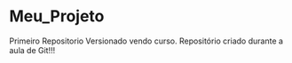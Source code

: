 # Meu_Projeto
Primeiro Repositorio Versionado vendo curso.
Repositório criado durante a aula de Git!!!